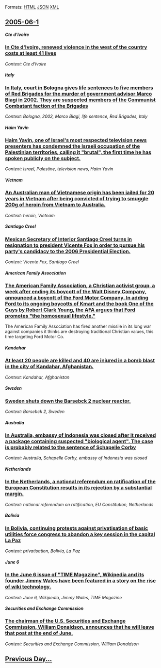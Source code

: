 
Formats: [HTML](2005/06/1/index.html)  [JSON](2005/06/1/index.json)  [XML](2005/06/1/index.xml)  

## [2005-06-1](/news/2005/06/1/index.md)

##### Cte d'Ivoire
### [ In Cte d'Ivoire, renewed violence in the west of the country costs at least 41 lives ](/news/2005/06/1/in-cote-d-ivoire-renewed-violence-in-the-west-of-the-country-costs-at-least-41-lives.md)
_Context: Cte d'Ivoire_

##### Italy
### [ In Italy, court in Bologna gives life sentences to five members of Red Brigades for the murder of government advisor Marco Biagi in 2002. They are suspected members of the Communist Combatant faction of the Brigades ](/news/2005/06/1/in-italy-court-in-bologna-gives-life-sentences-to-five-members-of-red-brigades-for-the-murder-of-government-advisor-marco-biagi-in-2002-t.md)
_Context: Bologna, 2002, Marco Biagi, life sentence, Red Brigades, Italy_

##### Haim Yavin
### [ Haim Yavin, one of Israel's most respected television news presenters has condemned the Israeli occupation of the Palestinian territories, calling it "brutal", the first time he has spoken publicly on the subject. ](/news/2005/06/1/haim-yavin-one-of-israel-s-most-respected-television-news-presenters-has-condemned-the-israeli-occupation-of-the-palestinian-territories.md)
_Context: Israel, Palestine, television news, Haim Yavin_

##### Vietnam
### [ An Australian man of Vietnamese origin has been jailed for 20 years in Vietnam after being convicted of trying to smuggle 200g of heroin from Vietnam to Australia. ](/news/2005/06/1/an-australian-man-of-vietnamese-origin-has-been-jailed-for-20-years-in-vietnam-after-being-convicted-of-trying-to-smuggle-200g-of-heroin-fr.md)
_Context: heroin, Vietnam_

##### Santiago Creel
### [ Mexican Secretary of Interior Santiago Creel turns in resignation to president Vicente Fox in order to pursue his party's candidacy to the 2006 Presidential Election. ](/news/2005/06/1/mexican-secretary-of-interior-santiago-creel-turns-in-resignation-to-president-vicente-fox-in-order-to-pursue-his-party-s-candidacy-to-the.md)
_Context: Vicente Fox, Santiago Creel_

##### American Family Association
### [ The American Family Association, a Christian activist group, a week after ending its boycott of the Walt Disney Company, announced a boycott of the Ford Motor Company. In adding Ford to its ongoing boycotts of Kmart and the book One of the Guys by Robert Clark Young, the AFA argues that Ford promotes "the homosexual lifestyle." ](/news/2005/06/1/the-american-family-association-a-christian-activist-group-a-week-after-ending-its-boycott-of-the-walt-disney-company-announced-a-boycot.md)
The American Family Association has fired another missile in its long war against companies it thinks are destroying traditional Christian values, this time targeting Ford Motor Co. 

##### Kandahar
### [ At least 20 people are killed and 40 are injured in a bomb blast in the city of Kandahar, Afghanistan. ](/news/2005/06/1/at-least-20-people-are-killed-and-40-are-injured-in-a-bomb-blast-in-the-city-of-kandahar-afghanistan.md)
_Context: Kandahar, Afghanistan_

##### Sweden
### [ Sweden shuts down the Barsebck 2 nuclear reactor. ](/news/2005/06/1/sweden-shuts-down-the-barseback-2-nuclear-reactor.md)
_Context: Barsebck 2, Sweden_

##### Australia
### [ In Australia, embassy of Indonesia was closed after it received a package containing suspected "biological agent". The case is probably related to the sentence of Schapelle Corby ](/news/2005/06/1/in-australia-embassy-of-indonesia-was-closed-after-it-received-a-package-containing-suspected-biological-agent-the-case-is-probably-rel.md)
_Context: Australia, Schapelle Corby, embassy of Indonesia was closed_

##### Netherlands
### [ In the Netherlands, a national referendum on ratification of the European Constitution results in its rejection by a substantial margin. ](/news/2005/06/1/in-the-netherlands-a-national-referendum-on-ratification-of-the-european-constitution-results-in-its-rejection-by-a-substantial-margin.md)
_Context: national referendum on ratification, EU Constitution, Netherlands_

##### Bolivia
### [ In Bolivia, continuing protests against privatisation of basic utilities force congress to abandon a key session in the capital La Paz ](/news/2005/06/1/in-bolivia-continuing-protests-against-privatisation-of-basic-utilities-force-congress-to-abandon-a-key-session-in-the-capital-la-paz.md)
_Context: privatisation, Bolivia, La Paz_

##### June 6
### [ In the June 6 issue of "TIME Magazine", Wikipedia and its founder Jimmy Wales have been featured in a story on the rise of wiki technology. ](/news/2005/06/1/in-the-june-6-issue-of-time-magazine-wikipedia-and-its-founder-jimmy-wales-have-been-featured-in-a-story-on-the-rise-of-wiki-technology.md)
_Context: June 6, Wikipedia, Jimmy Wales, TIME Magazine_

##### Securities and Exchange Commission
### [ The chairman of the U.S. Securities and Exchange Commission, William Donaldson, announces that he will leave that post at the end of June. ](/news/2005/06/1/the-chairman-of-the-u-s-securities-and-exchange-commission-william-donaldson-announces-that-he-will-leave-that-post-at-the-end-of-june.md)
_Context: Securities and Exchange Commission, William Donaldson_

## [Previous Day...](/news/2005/05/31/index.md)


